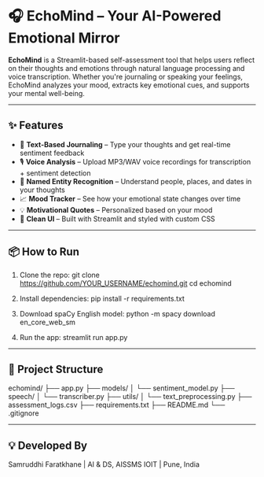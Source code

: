 # 🎧 EchoMind – Your AI-Powered Emotional Mirror

**EchoMind** is a Streamlit-based self-assessment tool that helps users reflect on their thoughts and emotions through natural language processing and voice transcription. Whether you're journaling or speaking your feelings, EchoMind analyzes your mood, extracts key emotional cues, and supports your mental well-being.

---

## ✨ Features

- 📝 **Text-Based Journaling** – Type your thoughts and get real-time sentiment feedback
- 🎙️ **Voice Analysis** – Upload MP3/WAV voice recordings for transcription + sentiment detection
- 💬 **Named Entity Recognition** – Understand people, places, and dates in your thoughts
- 📈 **Mood Tracker** – See how your emotional state changes over time
- 💡 **Motivational Quotes** – Personalized based on your mood
- 🧠 **Clean UI** – Built with Streamlit and styled with custom CSS

---

## 📦 How to Run

1. Clone the repo:
   git clone https://github.com/YOUR_USERNAME/echomind.git
   cd echomind

2. Install dependencies:
   pip install -r requirements.txt

3. Download spaCy English model:
   python -m spacy download en_core_web_sm

4. Run the app:
   streamlit run app.py

---

## 📁 Project Structure

echomind/
├── app.py
├── models/
│   └── sentiment_model.py
├── speech/
│   └── transcriber.py
├── utils/
│   └── text_preprocessing.py
├── assessment_logs.csv
├── requirements.txt
├── README.md
└── .gitignore

---

## 💡 Developed By
Samruddhi Faratkhane
| AI & DS, AISSMS IOIT 
| Pune, India
